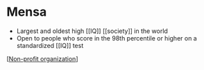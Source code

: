 # Mensa

- Largest and oldest high [[IQ]] [[society]] in the world
- Open to people who score in the 98th percentile or higher on a standardized [[IQ]] test

[[Non-profit organization]]

[//begin]: # "Autogenerated link references for markdown compatibility"
[Non-profit organization]: non-profit-organization "Non Profit Organization"
[//end]: # "Autogenerated link references"